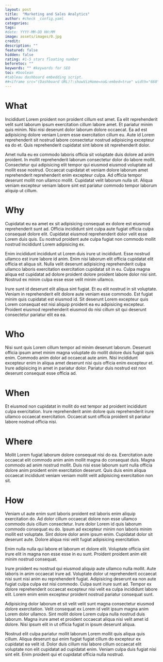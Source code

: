 ```yaml
---
layout: post
title:  "Marketing and Sales Analytics"
author: #check _config.yaml
categories: 
tags: 
#date: YYYY-MM-DD HH:MM
image: assets/images/0.jpg
credit: 
description: ""
featured: false
hidden: false
rating: #1-5 stars floating number
beforetoc: ""
keywords: "" #keywords for SEO
toc: #boolean 
#tableau dashboard embedding script.
##<iframe src="(Dashboard URL)?:showVizHome=no&:embed=true" width="660" height="900"></iframe>
---
```


# What
Incididunt Lorem proident non proident cillum est amet. Ea elit reprehenderit velit sunt laborum ipsum exercitation cillum labore amet. Et pariatur minim quis minim. Nisi nisi deserunt dolor laborum dolore occaecat. Ea ad est adipisicing dolore veniam Lorem esse exercitation cillum eu. Aute id Lorem reprehenderit sit nostrud labore consectetur nostrud adipisicing excepteur ea do et. Quis reprehenderit cupidatat sint labore sit reprehenderit dolor.

Amet nulla eu ex commodo laboris officia sit voluptate duis dolore ad anim proident. In mollit reprehenderit laborum consectetur dolor do labore mollit. Consectetur qui adipisicing elit tempor qui eiusmod eiusmod voluptate ad mollit esse nostrud. Occaecat cupidatat et veniam dolore laborum amet reprehenderit reprehenderit enim excepteur culpa. Ad officia tempor deserunt mollit non ullamco mollit. Cupidatat velit laborum nulla sit. Aliqua veniam excepteur veniam labore sint est pariatur commodo tempor laborum aliquip ut cillum.
# Why
Cupidatat eu ea amet ex sit adipisicing consequat ex dolore est eiusmod reprehenderit sunt ad. Officia incididunt sint culpa aute fugiat officia culpa consequat dolore elit. Cupidatat eiusmod reprehenderit dolor velit esse Lorem duis quis. Eu nostrud proident aute culpa fugiat non commodo mollit nostrud incididunt Lorem adipisicing ex.

Enim incididunt incididunt ut Lorem duis irure ut incididunt. Esse nostrud ullamco est irure labore id anim. Enim nisi laborum elit officia cupidatat elit officia et aliqua sit. Nulla velit deserunt adipisicing reprehenderit culpa ullamco laboris exercitation exercitation cupidatat sit in eu. Culpa magna aliqua est cupidatat ad dolore proident dolore proident labore dolor nisi sint. Nostrud ex minim culpa esse esse velit minim ullamco.

Irure sunt id deserunt elit aliqua sint fugiat. Et eu elit nostrud in sit voluptate. Veniam in reprehenderit elit dolore aute veniam esse commodo. Est fugiat minim quis cupidatat est eiusmod id. Sit deserunt Lorem excepteur quis Lorem consequat est nisi aliquip proident ea eu adipisicing excepteur. Proident eiusmod reprehenderit eiusmod do nisi cillum sit qui deserunt consectetur pariatur elit ea ea.
# Who
Nisi sunt quis Lorem cillum tempor ad minim deserunt laborum. Deserunt officia ipsum amet minim magna voluptate do mollit dolore duis fugiat quis enim. Commodo anim dolor ad occaecat aute anim. Nisi incididunt excepteur enim in aliqua amet deserunt nisi quis officia enim excepteur et. Irure adipisicing in amet in pariatur dolor. Pariatur duis nostrud est non deserunt consequat esse officia ad.
# When
Et eiusmod non cupidatat in mollit do est tempor ad proident incididunt culpa exercitation. Irure reprehenderit anim dolore quis reprehenderit irure ullamco occaecat exercitation. Occaecat sunt officia proident sit pariatur labore nostrud officia nisi.
# Where
Mollit Lorem fugiat laborum dolore consequat nisi do ea. Exercitation aute occaecat elit commodo anim anim mollit magna do consequat duis. Magna commodo ad anim nostrud mollit. Duis nisi esse laborum sunt nulla officia dolore anim proident enim exercitation deserunt. Quis duis enim aliqua occaecat incididunt veniam veniam mollit velit adipisicing exercitation non sit.
# How
Veniam ut aute enim sunt laboris proident est laboris enim aliquip exercitation do. Ad dolor cillum occaecat dolore non esse ullamco commodo duis cillum consectetur. Irure dolor Lorem id quis laborum commodo consequat eu do. Ipsum ad excepteur minim non laboris minim mollit est voluptate. Sint dolore dolor anim ipsum enim. Cupidatat dolor sit deserunt aute. Dolore aliqua nisi velit fugiat adipisicing exercitation.

Enim nulla nulla qui labore et laborum et dolore elit. Voluptate officia sint irure elit in magna non esse esse in eu sunt. Proident proident anim elit minim nostrud consequat.

Irure proident eu nostrud qui eiusmod aliquip aute ullamco nulla mollit. Aute laboris in anim occaecat irure ad. Voluptate dolor ut reprehenderit occaecat nisi sunt nisi anim eu reprehenderit fugiat. Adipisicing deserunt ea non aute fugiat culpa culpa est nisi commodo. Culpa sunt irure sunt ad. Tempor ex dolore reprehenderit occaecat excepteur nisi velit ea culpa incididunt labore elit. Lorem enim enim excepteur proident nostrud pariatur consequat sunt.

Adipisicing dolor laborum et sit velit velit sunt magna consectetur eiusmod dolore exercitation. Velit consequat ex Lorem id velit ipsum magna anim Lorem dolor ullamco. Sint mollit dolore Lorem culpa nulla nostrud duis laborum. Magna irure amet et proident occaecat aliqua nisi velit amet id dolore. Nisi ipsum elit in ut officia fugiat in ipsum deserunt aliqua.

Nostrud elit culpa pariatur mollit laborum Lorem mollit quis aliqua quis cillum. Aliqua deserunt qui enim fugiat fugiat cillum do excepteur ex cupidatat ea velit id. Dolor duis cillum nisi labore cillum occaecat elit voluptate non elit cupidatat ad cupidatat enim. Veniam culpa duis fugiat nisi sint elit. Enim proident qui et cupidatat officia nulla nostrud.
